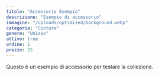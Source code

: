 ```yaml
---
titolo: "Accessorio Esempio"
descrizione: "Esempio di accessorio"
immagine: "/uploads/optimized/background.webp"
categoria: "Cinture"
genere: "Unisex"
attivo: true
ordine: 1
prezzo: 25
---
```


Questo è un esempio di accessorio per testare la collezione.